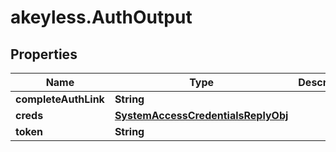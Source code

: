 # akeyless.AuthOutput

## Properties

Name | Type | Description | Notes
------------ | ------------- | ------------- | -------------
**completeAuthLink** | **String** |  | [optional] 
**creds** | [**SystemAccessCredentialsReplyObj**](SystemAccessCredentialsReplyObj.md) |  | [optional] 
**token** | **String** |  | [optional] 


